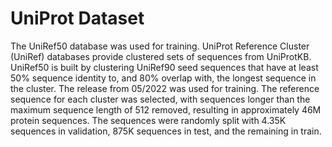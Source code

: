 # UniProt Dataset

The UniRef50 database was used for training. UniProt Reference Cluster (UniRef) databases provide clustered sets of sequences from UniProtKB. UniRef50 is built by clustering UniRef90 seed sequences that have at least 50% sequence identity to, and 80% overlap with, the longest sequence in the cluster. The release from 05/2022 was used for training. The reference sequence for each cluster was selected, with sequences longer than the maximum sequence length of 512 removed, resulting in approximately 46M protein sequences. The sequences were randomly split with 4.35K sequences in validation, 875K sequences in test, and the remaining in train. 